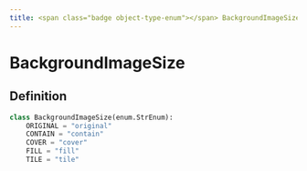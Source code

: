 ```yaml
---
title: <span class="badge object-type-enum"></span> BackgroundImageSize
---
```

# <span class="badge object-type-enum"></span> BackgroundImageSize

## Definition

```python
class BackgroundImageSize(enum.StrEnum):
    ORIGINAL = "original"
    CONTAIN = "contain"
    COVER = "cover"
    FILL = "fill"
    TILE = "tile"
```
